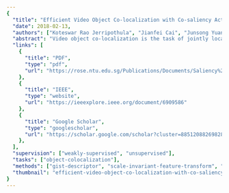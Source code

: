 ```yaml
---
{
  "title": "Efficient Video Object Co-localization with Co-saliency Activated Tracklets",
  "date": 2018-02-13,
  "authors": ["Koteswar Rao Jerripothula", "Jianfei Cai", "Junsong Yuan"],
  "abstract": "Video object co-localization is the task of jointly localizing common visual objects across videos. Due to the large variations both across the videos and within each video, it is quite challenging to identify and track the common objects jointly. Unlike the previous joint frameworks that use a large number of bounding box proposals to attack the problem, we propose to leverage co-saliency activated tracklets to efficiently address the problem. To highlight the common object regions, we first explore inter-video commonness, intra-video commonness, and motion saliency to generate the co-saliency maps for a small number of selected key frames at regular intervals. Object proposals of high objectness and co-saliency scores in those frames are tracked across each interval to build tracklets. Finally, the best tube for a video is obtained through selecting the optimal tracklet from each interval with the help of confidence and smoothness constraints. Experimental results on the benchmark YouTube-objects dataset show that the proposed method outperforms the state-of-the-art methods in terms of accuracy and speed under both weakly supervised and unsupervised settings. Moreover, by noticing the existing benchmark dataset lacks of sufficient annotations for object localization (only one annotated frame per video), we further annotate more than 15k frames of the YouTube videos and develop a new benchmark dataset for video co-localization.",
  "links": [
    {
      "title": "PDF",
      "type": "pdf",
      "url": "https://rose.ntu.edu.sg/Publications/Documents/Saliency%20Detection/Efficient%20Video%20Object%20Co-localization%20with%20Co-saliency%20Activated%20Tracklets.pdf"
    },
    {
      "title": "IEEE",
      "type": "website",
      "url": "https://ieeexplore.ieee.org/document/6909586"
    },
    {
      "title": "Google Scholar",
      "type": "googlescholar",
      "url": "https://scholar.google.com/scholar?cluster=8851208826982887772"
    },
  ],
  "supervision": ["weakly-supervised", "unsupervised"],
  "tasks": ["object-colocalization"],
  "methods": ["gist-descriptor", "scale-invariant-feature-transform", "grab-cut"],
  "thumbnail": "efficient-video-object-co-localization-with-co-saliency-activated-tracklets.jpg"
}
---
```

